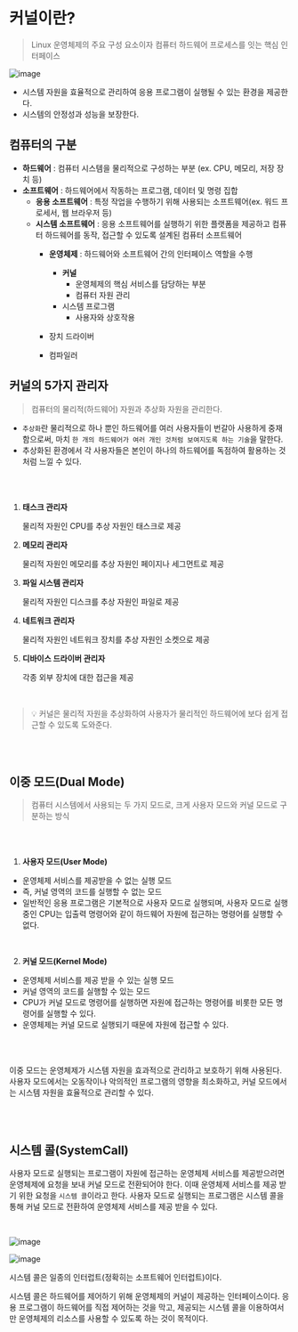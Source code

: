 # 커널이란?

> Linux 운영체제의 주요 구성 요소이자 컴퓨터 하드웨어 프로세스를 잇는 핵심 인터페이스

![image](https://upload.wikimedia.org/wikipedia/commons/thumb/8/8f/Kernel_Layout.svg/440px-Kernel_Layout.svg.png)

- 시스템 자원을 효율적으로 관리하여 응용 프로그램이 실행될 수 있는 환경을 제공한다.
- 시스템의 안정성과 성능을 보장한다.

## 컴퓨터의 구분

- **하드웨어** : 컴퓨터 시스템을 물리적으로 구성하는 부분 (ex. CPU, 메모리, 저장 장치 등)
- **소프트웨어** : 하드웨어에서 작동하는 프로그램, 데이터 및 명령 집합
    - **응용 소프트웨어** : 특정 작업을 수행하기 위해 사용되는 소프트웨어(ex. 워드 프로세서, 웹 브라우저 등)
    - **시스템 소프트웨어** : 응용 소프트웨어를 실행하기 위한 플랫폼을 제공하고 컴퓨터 하드웨어를 동작, 접근할 수 있도록 설계된 컴퓨터 소프트웨어
        - **운영체제** : 하드웨어와 소프트웨어 간의 인터페이스 역할을 수행
                
            - **커널**
                - 운영체제의 핵심 서비스를 담당하는 부분
                - 컴퓨터 자원 관리
            - 시스템 프로그램
                - 사용자와 상호작용
        - 장치 드라이버
        - 컴파일러

## 커널의 5가지 관리자

> 컴퓨터의 물리적(하드웨어) 자원과 추상화 자원을 관리한다.

- `추상화`란 물리적으로 하나 뿐인 하드웨어를 여러 사용자들이 번갈아 사용하게 중재함으로써, 마치 `한 개의 하드웨어가 여러 개인 것처럼 보여지도록 하는 기술`을 말한다.
- 추상화된 환경에서 각 사용자들은 본인이 하나의 하드웨어를 독점하여 활용하는 것처럼 느낄 수 있다.

<br/><br/>

1. **태스크 관리자**

    물리적 자원인 CPU를 추상 자원인 태스크로 제공


2. **메모리 관리자**

    물리적 자원인 메모리를 추상 자원인 페이지나 세그먼트로 제공
3. **파일 시스템 관리자**

    물리적 자원인 디스크를 추상 자원인 파일로 제공
4. **네트워크 관리자**

    물리적 자원인 네트워크 장치를 추상 자원인 소켓으로 제공
5. **디바이스 드라이버 관리자**

    각종 외부 장치에 대한 접근을 제공

<br/>

> 💡 커널은 물리적 자원을 추상화하여 사용자가 물리적인 하드웨어에 보다 쉽게 접근할 수 있도록 도와준다.

<br/><br/>

## 이중 모드(Dual Mode)

> 컴퓨터 시스템에서 사용되는 두 가지 모드로, 크게 사용자 모드와 커널 모드로 구분하는 방식

<br/><br/> 

1. **사용자 모드(User Mode)**
- 운영체제 서비스를 제공받을 수 없는 실행 모드
- 즉, 커널 영역의 코드를 실행할 수 없는 모드
- 일반적인 응용 프로그램은 기본적으로 사용자 모드로 실행되며, 사용자 모드로 실행 중인 CPU는 입출력 명령어와 같이 하드웨어 자원에 접근하는 명령어를 실행할 수 없다.

<br/> 

2. **커널 모드(Kernel Mode)**
- 운영체제 서비스를 제공 받을 수 있는 실행 모드
- 커널 영역의 코드를 실행할 수 있는 모드
- CPU가 커널 모드로 명령어를 실행하면 자원에 접근하는 명령어를 비롯한 모든 명령어를 실행할 수 있다.
- 운영체제는 커널 모드로 실행되기 때문에 자원에 접근할 수 있다.

<br/><br/> 

이중 모드는 운영체제가 시스템 자원을 효과적으로 관리하고 보호하기 위해 사용된다. 사용자 모드에서는 오동작이나 악의적인 프로그램의 영향을 최소화하고, 커널 모드에서는 시스템 자원을 효율적으로 관리할 수 있다.

<br/><br/> 

## 시스템 콜(SystemCall)
사용자 모드로 실행되는 프로그램이 자원에 접근하는 운영체제 서비스를 제공받으려면 운영체제에 요청을 보내 커널 모드로 전환되어야 한다. 이때 운영체제 서비스를 제공 받기 위한 요청을 `시스템 콜`이라고 한다. 사용자 모드로 실행되는 프로그램은 시스템 콜을 통해 커널 모드로 전환하여 운영체제 서비스를 제공 받을 수 있다.

<br>

![image](https://phoenixnap.com/kb/wp-content/uploads/2023/08/system-call-steps-execution.png)

![image](https://github.com/user-attachments/assets/a09baeb7-0221-4839-8416-31aaa45056ea)

시스템 콜은 일종의 인터럽트(정확히는 소프트웨어 인터럽트)이다.

시스템 콜은 하드웨어를 제어하기 위해 운영체제의 커널이 제공하는 인터페이스이다. 응용 프로그램이 하드웨어를 직접 제어하는 것을 막고, 제공되는 시스템 콜을 이용하여서만 운영체제의 리소스를 사용할 수 있도록 하는 것이 목적이다.
